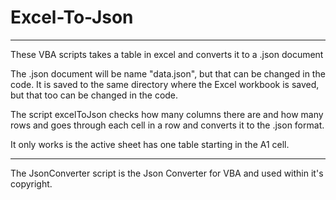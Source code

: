 # Excel-To-Json

--------------------------------------------------------------------------------------------------------

These VBA scripts takes a table in excel and converts it to a .json document

The .json document will be name "data.json", but that can be changed in the code. It is saved to the same directory where the Excel workbook is saved, but that too can be changed in the code.

The script excelToJson checks how many columns there are and how many rows and goes through each cell in a row and converts it to the .json format.

It only works is the active sheet has one table starting in the A1 cell.

---------------------------------------------------------------------------------------------------------

The JsonConverter script is the Json Converter for VBA and used within it's copyright.
